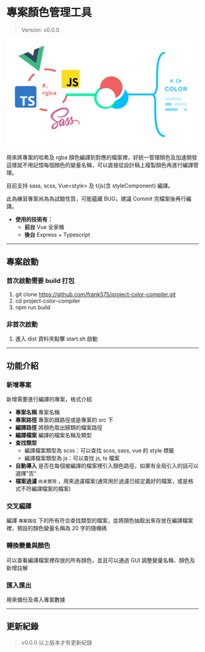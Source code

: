 # 專案顏色管理工具

> Version: v0.0.0

![](./assets/hero.png)

用來將專案的哈希及 rgba 顏色編譯到對應的檔案裡，好統一管理顏色及加速開發這樣就不用記憶每個顏色的變量名稱，可以直接從設計稿上複製顏色再進行編譯管理。

目前支持 sass, scss, Vue<style\> 及 t/js(含 styleComponent) 編譯。

此為練習專案尚為為試驗性質，可能蘊藏 BUG，建議 Commit 完檔案後再行編譯。

- **使用的技術有：**
    - **前台** Vue 全家桶  
    - **後台** Express + Typescript

---

## 專案啟動

### 首次啟動需要 build 打包

1. git clone https://github.com/frank575/project-color-compiler.git
2. cd project-color-compiler
3. npm run build

### 非首次啟動

1. 進入 dist 資料夾點擊 start.sh 啟動

---

## 功能介紹

### 新增專案

新增需要進行編譯的專案，格式介紹  

- **專案名稱** 專案名稱
- **專案路徑** 專案的跟路徑或是專案的 src 下
- **編譯路徑** 將顏色取出歸類的檔案路徑
- **編譯檔案** 編譯的檔案名稱及類型
- **查找類型** 
    - 編譯檔案類型為 scss：可以查找 scss, sass, vue 的 style 標籤
    - 編譯檔案類型為 js：可以查找 js, ts 檔案
- **自動導入** 是否在每個被編譯的檔案裡引入顏色路徑，如果有全局引入的話可以選擇"否"
- **檔案過濾** `尚未實現` ，用來過濾檔案(通常用於過濾已經定義好的檔案，或是格式不符編譯檔案的檔案) 

### 交叉編譯

編譯 `專案路徑` 下的所有符合查找類型的檔案，並將顏色抽取出來存放在編譯檔案裡，預設的顏色變量名稱為 20 字的隨機碼

### 轉換變量與顏色

可以查看編譯檔案裡存放的所有顏色，並且可以通過 GUI 調整變量名稱、顏色及新增註解

### 匯入匯出

用來備份及導入專案數據

---

## 更新紀錄

> v0.0.0 以上版本才有更新紀錄